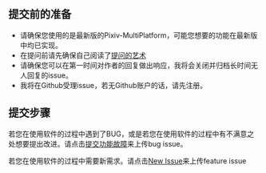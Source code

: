 ## 提交前的准备

- 请确保您使用的是最新版的Pixiv-MultiPlatform，可能您想要的功能在最新版中均已实现。
- 在提问前请先确保自己阅读了[提问的艺术](https://lug.ustc.edu.cn/wiki/doc/smart-questions/)
- 请确保您可以在第一时间对作者的回复做出响应，我将会关闭并归档长时间无人回复的issue。
- 我将在Github受理issue，若无Github账户的话，请先注册。



## 提交步骤

若您在使用软件的过程中遇到了BUG，或是若您在使用软件的过程中有不满意之处想要提出改进。请点击[提交功能故障](https://github.com/kagg886/Pixiv-MultiPlatform/issues/new?template=功能故障.md)来上传bug issue。

若您在使用软件的过程中需要新需求。请点击[New Issue](https://github.com/kagg886/Pixiv-MultiPlatform/issues/new?template=功能建议.md)来上传feature issue